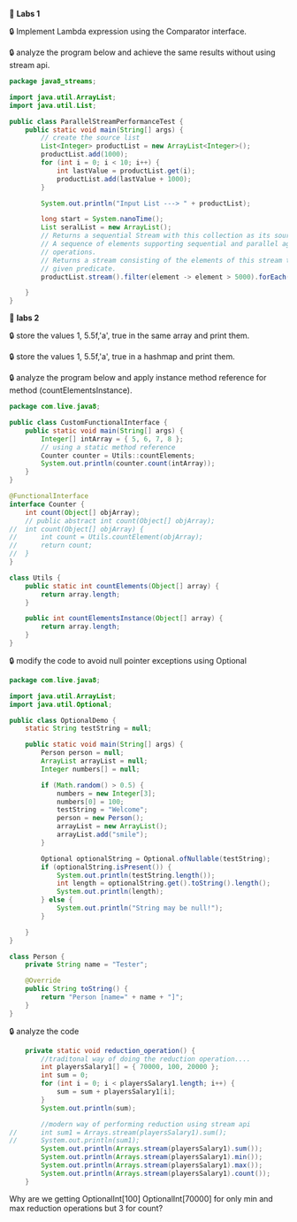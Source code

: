 :beginner: **Labs 1**

:lock:
Implement Lambda expression using the Comparator interface.

:lock: analyze the program below and achieve the same results without using stream api.

```java
package java8_streams;

import java.util.ArrayList;
import java.util.List;

public class ParallelStreamPerformanceTest {
	public static void main(String[] args) {
		// create the source list
		List<Integer> productList = new ArrayList<Integer>();
		productList.add(1000);
		for (int i = 0; i < 10; i++) {
			int lastValue = productList.get(i);
			productList.add(lastValue + 1000);
		}

		System.out.println("Input List ---> " + productList);

		long start = System.nanoTime();
		List seralList = new ArrayList();
		// Returns a sequential Stream with this collection as its source.
		// A sequence of elements supporting sequential and parallel aggregate
		// operations.
		// Returns a stream consisting of the elements of this stream that match the
		// given predicate.
		productList.stream().filter(element -> element > 5000).forEach(System.out::println);

	}
}
```

:beginner: **labs 2**

:lock: store the values 1, 5.5f,'a', true in the same array and print them.

:lock: store the values 1, 5.5f,'a', true in a hashmap and print them.

:lock: analyze the program below and apply instance method reference for method (countElementsInstance).

```java
package com.live.java8;

public class CustomFunctionalInterface {
	public static void main(String[] args) {
		Integer[] intArray = { 5, 6, 7, 8 };
		// using a static method reference
		Counter counter = Utils::countElements;
		System.out.println(counter.count(intArray));
	}
}

@FunctionalInterface
interface Counter {
	int count(Object[] objArray);
	// public abstract int count(Object[] objArray);
//	int count(Object[] objArray) {
//		int count = Utils.countElement(objArray);
//		return count;
//	}
}

class Utils {
	public static int countElements(Object[] array) {
		return array.length;
	}

	public int countElementsInstance(Object[] array) {
		return array.length;
	}
}
```

:lock: modify the code to avoid null pointer exceptions using Optional

```java
package com.live.java8;

import java.util.ArrayList;
import java.util.Optional;

public class OptionalDemo {
	static String testString = null;

	public static void main(String[] args) {
		Person person = null;
		ArrayList arrayList = null;
		Integer numbers[] = null;

		if (Math.random() > 0.5) {
			numbers = new Integer[3];
			numbers[0] = 100;
			testString = "Welcome";
			person = new Person();
			arrayList = new ArrayList();
			arrayList.add("smile");
		}

		Optional optionalString = Optional.ofNullable(testString);
		if (optionalString.isPresent()) {
			System.out.println(testString.length());
			int length = optionalString.get().toString().length();
			System.out.println(length);
		} else {
			System.out.println("String may be null!");
		}

	}
}

class Person {
	private String name = "Tester";

	@Override
	public String toString() {
		return "Person [name=" + name + "]";
	}
}
```

:lock: analyze the code

```java
	private static void reduction_operation() {
		//traditonal way of doing the reduction operation....
		int playersSalary1[] = { 70000, 100, 20000 };
		int sum = 0;
		for (int i = 0; i < playersSalary1.length; i++) {
			sum = sum + playersSalary1[i];
		}
		System.out.println(sum);

		//modern way of performing reduction using stream api
//		int sum1 = Arrays.stream(playersSalary1).sum();
//		System.out.println(sum1);
		System.out.println(Arrays.stream(playersSalary1).sum());
		System.out.println(Arrays.stream(playersSalary1).min());
		System.out.println(Arrays.stream(playersSalary1).max());
		System.out.println(Arrays.stream(playersSalary1).count());
	}
```

Why are we getting
OptionalInt[100]
OptionalInt[70000]
for only min and max reduction operations
but 3 for count?
